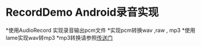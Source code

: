 # RecordDemo  Android录音实现
*使用AudioRecord 实现录音输出pcm文件
*实现pcm转换wav ,raw , mp3
*使用lame实现wav转mp3
*mp3转换请参照[传送门](https://www.imooc.com/article/27041)
